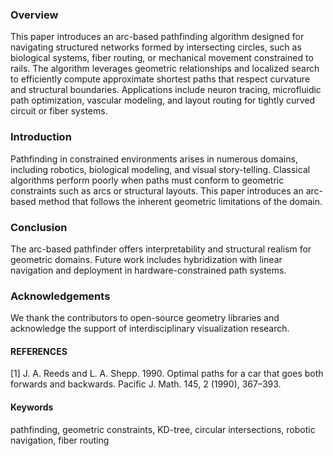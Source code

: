 ### Overview
This paper introduces an arc-based pathfinding algorithm designed for navigating structured networks formed by intersecting circles,
such as biological systems, fiber routing, or mechanical movement constrained to rails. The algorithm leverages geometric relationships and localized search to efficiently compute approximate shortest paths that respect curvature and structural boundaries. Applications include neuron tracing, microfluidic path optimization, vascular modeling, and layout routing for tightly curved circuit or fiber systems.

### Introduction
Pathfinding in constrained environments arises in numerous domains, including robotics, biological modeling, and visual story-telling. Classical algorithms perform poorly when paths must conform to geometric constraints such as arcs or structural layouts. This paper introduces an arc-based method that follows the inherent geometric limitations of the domain.

### Conclusion
The arc-based pathfinder offers interpretability and structural realism for geometric domains. Future work includes hybridization with linear navigation and deployment in hardware-constrained path systems.

### Acknowledgements
We thank the contributors to open-source geometry libraries and acknowledge the support of interdisciplinary visualization research.

#### REFERENCES
[1] J. A. Reeds and L. A. Shepp. 1990. Optimal paths for a car that goes both forwards and backwards. Pacific J. Math. 145, 2 (1990), 367–393.

#### Keywords
pathfinding, geometric constraints, KD-tree, circular intersections, robotic navigation, fiber routing
